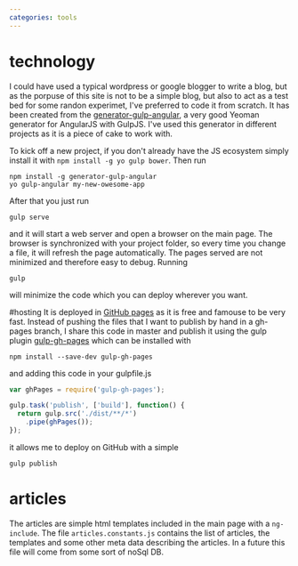 ```yaml
---
categories: tools
---
```

# technology
I could have used a typical wordpress or google blogger to write a blog, but as the porpuse of this site is not to be a simple blog, but also to act as a test bed for some randon experimet, I've preferred to code it from scratch. It has been created from the [generator-gulp-angular](https://github.com/Swiip/generator-gulp-angular), a very good Yeoman generator for AngularJS with GulpJS. I've used this generator in different projects as it is a piece of cake to work with.

To kick off a new project, if you don't already have the JS ecosystem simply install it with ```npm install -g yo gulp bower```. Then run

```
npm install -g generator-gulp-angular
yo gulp-angular my-new-owesome-app
```

After that you just run

```
gulp serve
```

and it will start a web server and open a browser on the main page. The browser is synchronized with your project folder, so every time you change a file, it will refresh the page automatically. The pages served are not minimized and therefore easy to debug.
Running

```
gulp
```
will minimize the code which you can deploy wherever you want.

#hosting
It is deployed in [GitHub pages](https://pages.github.com/) as it is free and famouse to be very fast. Instead of pushing the files that I want to publish by hand in a gh-pages branch, I share this code in master and publish it using the gulp plugin [gulp-gh-pages](https://www.npmjs.com/package/gulp-gh-pages) which can be installed with

```
npm install --save-dev gulp-gh-pages
```
and adding this code in your gulpfile.js

```javascript
var ghPages = require('gulp-gh-pages');

gulp.task('publish', ['build'], function() {
  return gulp.src('./dist/**/*')
    .pipe(ghPages());
});
```

it allows me to deploy on GitHub with a simple

```
gulp publish
```

# articles
The articles are simple html templates included in the main page with a ```ng-include```. The file ```articles.constants.js``` contains the list of articles, the templates and some other meta data describing the articles. In a future this file will come from some sort of noSql DB.
